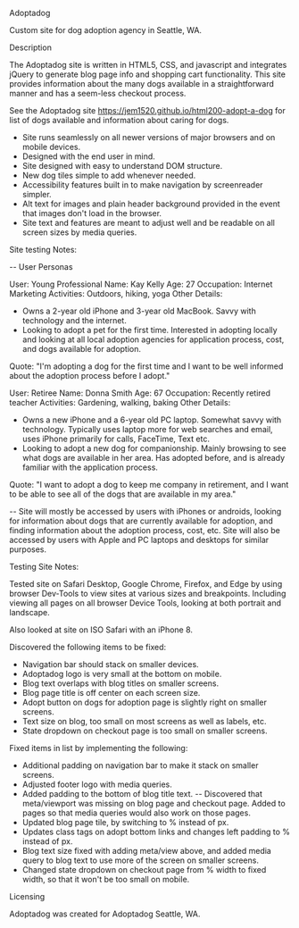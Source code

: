 Adoptadog

Custom site for dog adoption agency in Seattle, WA.

Description

The Adoptadog site is written in HTML5, CSS, and javascript and integrates jQuery to
generate blog page info and shopping cart functionality. This site provides
information about the many dogs available in a straightforward manner and has a
seem-less checkout process.

See the Adoptadog site https://jem1520.github.io/html200-adopt-a-dog for list of dogs
available and information about caring for dogs.

 - Site runs seamlessly on all newer versions of major browsers and on mobile devices.
 - Designed with the end user in mind.
 - Site designed with easy to understand DOM structure.
 - New dog tiles simple to add whenever needed.
 - Accessibility features built in to make navigation by screenreader simpler.
 - Alt text for images and plain header background provided in the event that images don't load in the browser.
 - Site text and features are meant to adjust well and be readable on all screen sizes by media queries.   


Site testing Notes:

-- User Personas

User: Young Professional
Name: Kay Kelly
Age: 27
Occupation: Internet Marketing
Activities: Outdoors, hiking, yoga
Other Details:
- Owns a 2-year old iPhone and 3-year old MacBook. Savvy with technology and the internet.
- Looking to adopt a pet for the first time. Interested in adopting locally and looking at all local
adoption agencies for application process, cost, and dogs available for adoption.

Quote: "I'm adopting a dog for the first time and I want to be well informed about the adoption process before I adopt."


User: Retiree
Name: Donna Smith
Age: 67
Occupation: Recently retired teacher
Activities: Gardening, walking, baking
Other Details:
- Owns a new iPhone and a 6-year old PC laptop. Somewhat savvy with technology.
Typically uses laptop more for web searches and email, uses iPhone primarily for calls, FaceTime, Text etc.
- Looking to adopt a new dog for companionship. Mainly browsing to see what dogs are available in her area. Has adopted before, and is already familiar with the application process.

Quote: "I want to adopt a dog to keep me company in retirement, and I want to be able to see all of the dogs that are available in my area."

--
Site will mostly be accessed by users with iPhones or androids, looking for information about dogs that are currently available for adoption, and finding information about the adoption process, cost, etc. Site will also be accessed by users with Apple and PC laptops and desktops for similar purposes.


Testing Site Notes:

Tested site on Safari Desktop, Google Chrome, Firefox, and Edge by using browser Dev-Tools to view sites at various sizes and breakpoints.
Including viewing all pages on all browser Device Tools, looking at both portrait and landscape.

Also looked at site on ISO Safari with an iPhone 8.

Discovered the following items to be fixed:
- Navigation bar should stack on smaller devices.
- Adoptadog logo is very small at the bottom on mobile.
- Blog text overlaps with blog titles on smaller screens.
- Blog page title is off center on each screen size.
- Adopt button on dogs for adoption page is slightly right on smaller screens.
- Text size on blog, too small on most screens as well as labels, etc.
- State dropdown on checkout page is too small on smaller screens.

Fixed items in list by implementing the following:
- Additional padding on navigation bar to make it stack on smaller screens.
- Adjusted footer logo with media queries.
- Added padding to the bottom of blog title text.
   -- Discovered that meta/viewport was missing on blog page and checkout page. Added to pages so that media queries would also work on those pages.
- Updated blog page tile, by switching to % instead of px.
- Updates class tags on adopt bottom links and changes left padding to % instead of px.
- Blog text size fixed with adding meta/view above, and added media query to blog text to use more of the screen on smaller screens.
- Changed state dropdown on checkout page from % width to fixed width, so that it won't be too small on mobile.


Licensing

Adoptadog was created for Adoptadog Seattle, WA.
